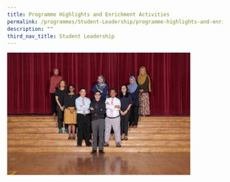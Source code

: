 ```yaml
---
title: Programme Highlights and Enrichment Activities
permalink: /programmes/Student-Leadership/programme-highlights-and-enrichment-activities/
description: ""
third_nav_title: Student Leadership
---
```



<img src="/images/student%20leadership.jpg" 
     style="width:85%">